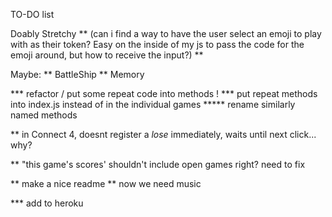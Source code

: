 
TO-DO list

Doably Stretchy
  ** (can i find a way to have the user select an emoji to play with as their token? 
     Easy on the inside of my js to pass the code for the emoji around, but how to receive the input?) **

Maybe:
** BattleShip
** Memory

*** refactor / put some repeat code into methods !
*** put repeat methods into index.js instead of in the individual games
***** rename similarly named methods


** in Connect 4, doesnt register a *lose* immediately, waits until next click... why?

** "this game's scores' shouldn't include open games right? need to fix

** make a nice readme
** now we need music

*** add to heroku
